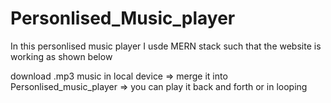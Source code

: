 # Personlised_Music_player

In this personlised music player I usde MERN stack such that the website is working as shown below

download .mp3 music in local device => merge it into Personlised_music_player => you can play it back and forth or in looping 
